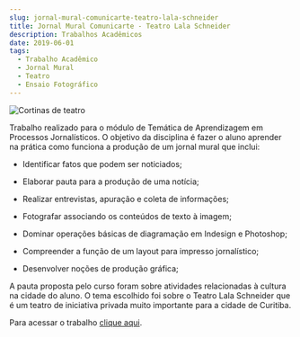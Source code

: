 ```yaml
---
slug: jornal-mural-comunicarte-teatro-lala-schneider
title: Jornal Mural Comunicarte - Teatro Lala Schneider
description: Trabalhos Acadêmicos
date: 2019-06-01
tags:
  - Trabalho Acadêmico
  - Jornal Mural
  - Teatro
  - Ensaio Fotográfico
---
```


![Cortinas de teatro](/images/upload/teatro-cortina.jpg "Cortinas de teatro")

Trabalho realizado para o módulo de Temática de Aprendizagem em Processos Jornalísticos. O objetivo da disciplina é fazer o aluno aprender na prática como funciona a produção de um jornal mural que inclui:

- Identificar fatos que podem ser noticiados;

- Elaborar pauta para a produção de uma notícia;

- Realizar entrevistas, apuração e coleta de informações;

- Fotografar associando os conteúdos de texto à imagem;

- Dominar operações básicas de diagramação em Indesign e Photoshop;

- Compreender a função de um layout para impresso jornalístico;

- Desenvolver noções de produção gráfica;

A pauta proposta pelo curso foram sobre atividades relacionadas à cultura na cidade do aluno. O tema escolhido foi sobre o Teatro Lala Schneider que é um teatro de iniciativa privada muito importante para a cidade de Curitiba.

Para acessar o trabalho [clique aqui](https://drive.google.com/file/d/1tUIUek3SOvKVRSidd4FaoGq_er7W-EKm/view).
